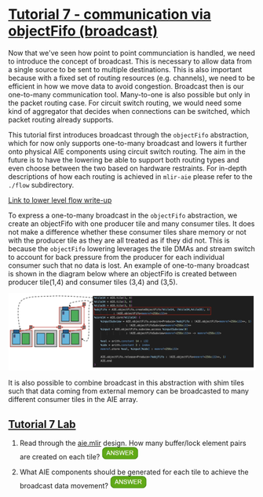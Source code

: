 <!---//===- README.md --------------------------*- Markdown -*-===//
//
// This file is licensed under the Apache License v2.0 with LLVM Exceptions.
// See https://llvm.org/LICENSE.txt for license information.
// SPDX-License-Identifier: Apache-2.0 WITH LLVM-exception
//
// Copyright (C) 2022, Advanced Micro Devices, Inc.
// 
//===----------------------------------------------------------------------===//-->

# <ins>Tutorial 7 - communication via objectFifo (broadcast)</ins>

Now that we've seen how point to point communciation is handled, we need to introduce the concept of broadcast. This is necessary to allow data from a single source to be sent to multiple destinations. This is also important because with a fixed set of routing resources (e.g. channels), we need to be efficient in how we move data to avoid congestion. Broadcast then is our one-to-many communication tool. Many-to-one is also possible but only in the packet routing case. For circuit switch routing, we would need some kind of aggregator that decides when connections can be switched, which packet routing already supports.

This tutorial first introduces broadcast through the `objectFifo` abstraction, which for now only supports one-to-many broadcast and lowers it further onto physical AIE components using circuit switch routing. The aim in the future is to have the lowering be able to support both routing types and even choose between the two based on hardware restraints. For in-depth descriptions of how each routing is achieved in `mlir-aie` please refer to the `./flow` subdirectory. 

[Link to lower level flow write-up](./flow/README.md)

To express a one-to-many broadcast in the `objectFifo` abstraction, we create an objectFifo with one producer tile and many consumer tiles. It does not make a difference whether these consumer tiles share memory or not with the producer tile as they are all treated as if they did not. This is because the `objectFifo` lowering leverages the tile DMAs and stream switch to account for back pressure from the producer for each individual consumer such that no data is lost. An example of one-to-many broadcast is shown in the diagram below where an objectFifo is created between producer tile(1,4) and consumer tiles (3,4) and (3,5).

<img src="../images/OF_broadcast.png" width="1000">

It is also possible to combine broadcast in this abstraction with shim tiles such that data coming from external memory can be broadcasted to many different consumer tiles in the AIE array.

## <ins>Tutorial 7 Lab </ins>

1. Read through the [aie.mlir](aie.mlir) design. How many buffer/lock element pairs are created on each tile? <img src="../images/answer1.jpg" title="1 on each tile, irrespective of if they share memory." height=25>

2. What AIE components should be generated for each tile to achieve the broadcast data movement? <img src="../images/answer1.jpg" title="One buffer/lock pair for each tile, as well as tile DMAs for each of them. Flows must also be established between each producer/consumer tile pair." height=25>
